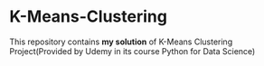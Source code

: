 # K-Means-Clustering

This repository contains **my solution** of K-Means Clustering Project(Provided by Udemy in its course Python for Data Science)
